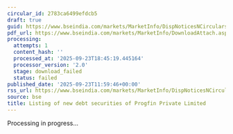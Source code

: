 ```yaml
---
circular_id: 2783ca6499efdcb5
draft: true
guid: https://www.bseindia.com/markets/MarketInfo/DispNoticesNCirculars.aspx?Noticeid={0EC4B847-433A-48FA-891B-D25B574EEAF6}&noticeno=20250923-30&dt=09/23/2025&icount=30&totcount=84&flag=0
pdf_url: https://www.bseindia.com/markets/MarketInfo/DownloadAttach.aspx?id=20250923-30&attachedId=
processing:
  attempts: 1
  content_hash: ''
  processed_at: '2025-09-23T18:45:19.445164'
  processor_version: '2.0'
  stage: download_failed
  status: failed
published_date: '2025-09-23T11:59:46+00:00'
rss_url: https://www.bseindia.com/markets/MarketInfo/DispNoticesNCirculars.aspx?Noticeid={0EC4B847-433A-48FA-891B-D25B574EEAF6}&noticeno=20250923-30&dt=09/23/2025&icount=30&totcount=84&flag=0
source: bse
title: Listing of new debt securities of Progfin Private Limited
---
```


Processing in progress...